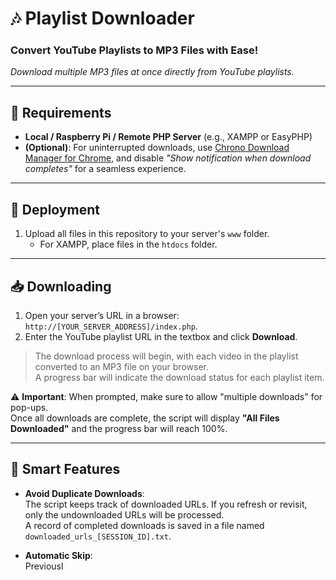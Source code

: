 # 🎶 Playlist Downloader

### Convert YouTube Playlists to MP3 Files with Ease!  
*Download multiple MP3 files at once directly from YouTube playlists.*

---

## 🌟 Requirements
- **Local / Raspberry Pi / Remote PHP Server** (e.g., XAMPP or EasyPHP)
- **(Optional)**: For uninterrupted downloads, use [Chrono Download Manager for Chrome](https://chrome.google.com/webstore/detail/chrono-download-manager/), and disable *"Show notification when download completes"* for a seamless experience.

---

## 🚀 Deployment
1. Upload all files in this repository to your server's `www` folder.  
   - For XAMPP, place files in the `htdocs` folder.
   
---

## 📥 Downloading
1. Open your server’s URL in a browser: `http://[YOUR_SERVER_ADDRESS]/index.php`.
2. Enter the YouTube playlist URL in the textbox and click **Download**.

> The download process will begin, with each video in the playlist converted to an MP3 file on your browser.  
> A progress bar will indicate the download status for each playlist item.

⚠️ **Important**: When prompted, make sure to allow "multiple downloads" for pop-ups.  
Once all downloads are complete, the script will display **"All Files Downloaded"** and the progress bar will reach 100%.

---

## 🤖 Smart Features
- **Avoid Duplicate Downloads**:  
  The script keeps track of downloaded URLs. If you refresh or revisit, only the undownloaded URLs will be processed.  
  A record of completed downloads is saved in a file named `downloaded_urls_[SESSION_ID].txt`.

- **Automatic Skip**:  
  Previousl
